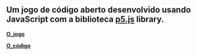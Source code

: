 
## Um jogo de código aberto desenvolvido usando **JavaScript** com a biblioteca **[p5.js]** library.

**[O_jogo]**

**[O_código]**

</div>



<!-- References -->
[O_código]: https://editor.p5js.org/yamribas/sketches/1O0YRxQWu

[O_jogo]: https://editor.p5js.org/yamribas/present/1O0YRxQWu

[p5.js]: https://p5js.org/

[p5.js.editor]: https://editor.p5js.org/

[pipoya_free_sprites]: https://pipoya.itch.io/pipoya-free-2d-game-character-sprites


<!-- Badges -->

[github_open_issues_badge]: https://img.shields.io/github/issues/x0n4d0/the-witch-hipsta?color=green

[github_closed_issues]: https://img.shields.io/github/issues-closed/x0n4d0/the-witch-hipsta?color=red

[repository_license_badge]: https://img.shields.io/github/license/x0n4d0/the-witch-hipsta

[github_pull_request_badge]:https://img.shields.io/bitbucket/pr/x0n4d0/the-witch-hipsta

[forks_badge]: https://img.shields.io/github/forks/x0n4d0/the-witch-hipsta?style=social

[stars_badge]: https://img.shields.io/github/stars/x0n4d0/the-witch-hipsta?style=social

[commits_badge]: https://img.shields.io/github/commit-activity/m/x0n4d0/the-witch-hipsta
